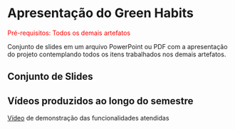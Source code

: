 # Apresentação do Green Habits

<span style="color:red">Pré-requisitos: Todos os demais artefatos</span>

Conjunto de slides em um arquivo PowerPoint ou PDF com a apresentação do projeto contemplando todos os itens trabalhados nos demais artefatos.


## Conjunto de Slides


## Vídeos produzidos ao longo do semestre

[Vídeo](https://youtu.be/FYxm795AmrE) de demonstração das funcionalidades atendidas
